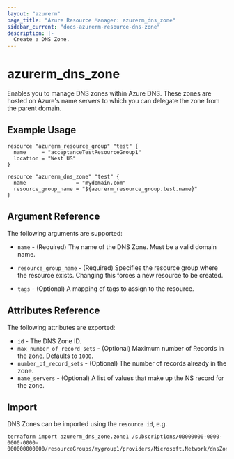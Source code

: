 ```yaml
---
layout: "azurerm"
page_title: "Azure Resource Manager: azurerm_dns_zone"
sidebar_current: "docs-azurerm-resource-dns-zone"
description: |-
  Create a DNS Zone.
---
```


# azurerm\_dns\_zone

Enables you to manage DNS zones within Azure DNS. These zones are hosted on Azure's name servers to which you can delegate the zone from the parent domain.

## Example Usage

```hcl
resource "azurerm_resource_group" "test" {
  name     = "acceptanceTestResourceGroup1"
  location = "West US"
}

resource "azurerm_dns_zone" "test" {
  name                = "mydomain.com"
  resource_group_name = "${azurerm_resource_group.test.name}"
}
```
## Argument Reference

The following arguments are supported:

* `name` - (Required) The name of the DNS Zone. Must be a valid domain name.

* `resource_group_name` - (Required) Specifies the resource group where the resource exists. Changing this forces a new resource to be created.

* `tags` - (Optional) A mapping of tags to assign to the resource.

## Attributes Reference

The following attributes are exported:

* `id` - The DNS Zone ID.
* `max_number_of_record_sets` - (Optional) Maximum number of Records in the zone. Defaults to `1000`.
* `number_of_record_sets` - (Optional) The number of records already in the zone.
* `name_servers` - (Optional) A list of values that make up the NS record for the zone.


## Import

DNS Zones can be imported using the `resource id`, e.g.

```
terraform import azurerm_dns_zone.zone1 /subscriptions/00000000-0000-0000-0000-000000000000/resourceGroups/mygroup1/providers/Microsoft.Network/dnsZones/zone1
```
